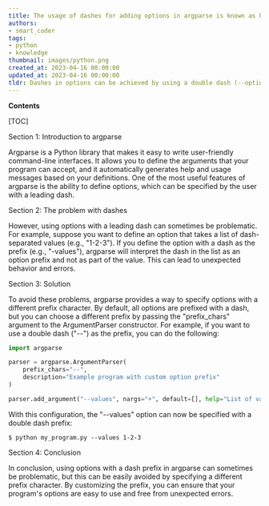 ```yaml
---
title: The usage of dashes for adding options in argparse is known as having options with a dash
authors:
- smart_coder
tags:
- python
- knowledge
thumbnail: images/python.png
created_at: 2023-04-16 00:00:00
updated_at: 2023-04-16 00:00:00
tldr: Dashes in options can be achieved by using a double dash (--option) in argparse in Python.
---
```


**Contents**

[TOC]

Section 1: Introduction to argparse

Argparse is a Python library that makes it easy to write user-friendly command-line interfaces. It allows you to define the arguments that your program can accept, and it automatically generates help and usage messages based on your definitions. One of the most useful features of argparse is the ability to define options, which can be specified by the user with a leading dash.

Section 2: The problem with dashes

However, using options with a leading dash can sometimes be problematic. For example, suppose you want to define an option that takes a list of dash-separated values (e.g., "1-2-3"). If you define the option with a dash as the prefix (e.g., "-values"), argparse will interpret the dash in the list as an option prefix and not as part of the value. This can lead to unexpected behavior and errors.

Section 3: Solution

To avoid these problems, argparse provides a way to specify options with a different prefix character. By default, all options are prefixed with a dash, but you can choose a different prefix by passing the "prefix_chars" argument to the ArgumentParser constructor. For example, if you want to use a double dash ("--") as the prefix, you can do the following:

```python
import argparse

parser = argparse.ArgumentParser(
    prefix_chars="--",
    description="Example program with custom option prefix"
)

parser.add_argument("--values", nargs="+", default=[], help="List of values")
```

With this configuration, the "--values" option can now be specified with a double dash prefix:

```
$ python my_program.py --values 1-2-3
```

Section 4: Conclusion

In conclusion, using options with a dash prefix in argparse can sometimes be problematic, but this can be easily avoided by specifying a different prefix character. By customizing the prefix, you can ensure that your program's options are easy to use and free from unexpected errors.
